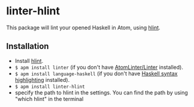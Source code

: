 # linter-hlint

This package will lint your opened Haskell in Atom, using [hlint](http://community.haskell.org/~ndm/hlint/).

## Installation

* Install [hlint](http://community.haskell.org/~ndm/darcs/hlint/hlint.htm#installation).
* `$ apm install linter` (if you don't have [AtomLinter/Linter](https://github.com/AtomLinter/Linter) installed).
* `$ apm install language-haskell` (if you don't have [Haskell syntax highlighting](https://github.com/jroesch/language-haskell) installed).
* `$ apm install linter-hlint`
* specify the path to hlint in the settings.  You can find the path by using "which hlint" in the terminal
